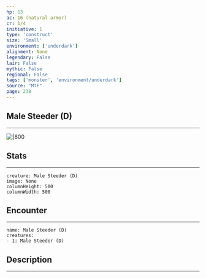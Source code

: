 ```yaml
---
hp: 13
ac: 16 (natural armor)
cr: 1/4
initiative: 1
type: 'construct'    
size: 'Small'
environment: ['underdark']
alignment: None
legendary: False
lair: False
mythic: False
regional: False
tags: ['monster', 'environment/underdark']
source: "MTF"
page: 238
---
```


## Male Steeder (D)
---

![|600](D:/Program%20Files/5e.tools/img/bestiary/MTF/Steeder.jpg)

## Stats
---

```statblock
creature: Male Steeder (D)
image: None
columnHeight: 500
columnWidth: 500
```

## Encounter
---

```encounter-table
name: Male Steeder (D)
creatures:
- 1: Male Steeder (D)
```

## Description
---




